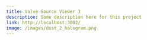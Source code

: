 ```yaml
---
title: Valve Source Viewer 3
description: Some description here for this project
link: http://localhost:3002/
image: /images/dust_2_hologram.png
---
```

